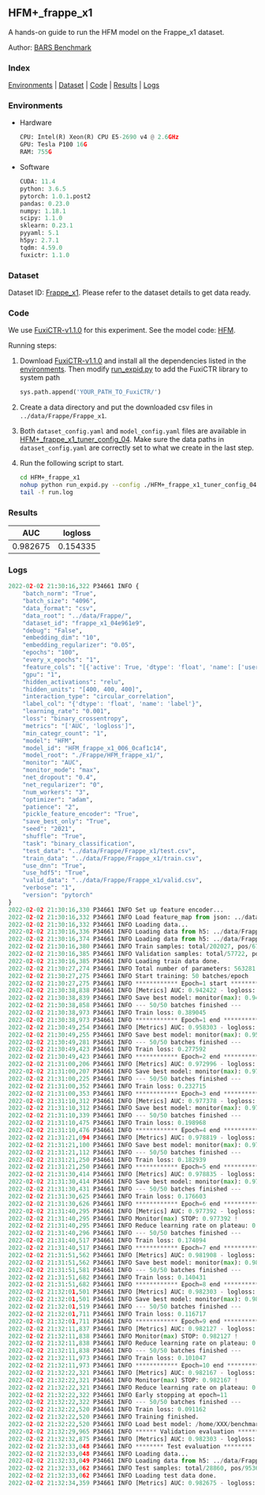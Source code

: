 ## HFM+_frappe_x1

A hands-on guide to run the HFM model on the Frappe_x1 dataset.

Author: [BARS Benchmark](https://github.com/reczoo/BARS/blob/main/CITATION)

### Index
[Environments](#Environments) | [Dataset](#Dataset) | [Code](#Code) | [Results](#Results) | [Logs](#Logs)

### Environments
+ Hardware

  ```python
  CPU: Intel(R) Xeon(R) CPU E5-2690 v4 @ 2.6GHz
  GPU: Tesla P100 16G
  RAM: 755G

  ```

+ Software

  ```python
  CUDA: 11.4
  python: 3.6.5
  pytorch: 1.0.1.post2
  pandas: 0.23.0
  numpy: 1.18.1
  scipy: 1.1.0
  sklearn: 0.23.1
  pyyaml: 5.1
  h5py: 2.7.1
  tqdm: 4.59.0
  fuxictr: 1.1.0
  ```

### Dataset
Dataset ID: [Frappe_x1](https://github.com/reczoo/Datasets/tree/main/Frappe/Frappe_x1). Please refer to the dataset details to get data ready.

### Code

We use [FuxiCTR-v1.1.0](https://github.com/reczoo/FuxiCTR/tree/v1.1.0) for this experiment. See the model code: [HFM](https://github.com/reczoo/FuxiCTR/blob/v1.1.0/fuxictr/pytorch/models/HFM.py).

Running steps:

1. Download [FuxiCTR-v1.1.0](https://github.com/reczoo/FuxiCTR/archive/refs/tags/v1.1.0.zip) and install all the dependencies listed in the [environments](#environments). Then modify [run_expid.py](./run_expid.py#L5) to add the FuxiCTR library to system path
    
    ```python
    sys.path.append('YOUR_PATH_TO_FuxiCTR/')
    ```

2. Create a data directory and put the downloaded csv files in `../data/Frappe/Frappe_x1`.

3. Both `dataset_config.yaml` and `model_config.yaml` files are available in [HFM+_frappe_x1_tuner_config_04](./HFM+_frappe_x1_tuner_config_04). Make sure the data paths in `dataset_config.yaml` are correctly set to what we create in the last step.

4. Run the following script to start.

    ```bash
    cd HFM+_frappe_x1
    nohup python run_expid.py --config ./HFM+_frappe_x1_tuner_config_04 --expid HFM_frappe_x1_006_0caf1c14 --gpu 0 > run.log &
    tail -f run.log
    ```

### Results

| AUC | logloss  |
|:--------------------:|:--------------------:|
| 0.982675 | 0.154335  |


### Logs
```python
2022-02-02 21:30:16,322 P34661 INFO {
    "batch_norm": "True",
    "batch_size": "4096",
    "data_format": "csv",
    "data_root": "../data/Frappe/",
    "dataset_id": "frappe_x1_04e961e9",
    "debug": "False",
    "embedding_dim": "10",
    "embedding_regularizer": "0.05",
    "epochs": "100",
    "every_x_epochs": "1",
    "feature_cols": "[{'active': True, 'dtype': 'float', 'name': ['user', 'item', 'daytime', 'weekday', 'isweekend', 'homework', 'cost', 'weather', 'country', 'city'], 'type': 'categorical'}]",
    "gpu": "1",
    "hidden_activations": "relu",
    "hidden_units": "[400, 400, 400]",
    "interaction_type": "circular_correlation",
    "label_col": "{'dtype': 'float', 'name': 'label'}",
    "learning_rate": "0.001",
    "loss": "binary_crossentropy",
    "metrics": "['AUC', 'logloss']",
    "min_categr_count": "1",
    "model": "HFM",
    "model_id": "HFM_frappe_x1_006_0caf1c14",
    "model_root": "./Frappe/HFM_frappe_x1/",
    "monitor": "AUC",
    "monitor_mode": "max",
    "net_dropout": "0.4",
    "net_regularizer": "0",
    "num_workers": "3",
    "optimizer": "adam",
    "patience": "2",
    "pickle_feature_encoder": "True",
    "save_best_only": "True",
    "seed": "2021",
    "shuffle": "True",
    "task": "binary_classification",
    "test_data": "../data/Frappe/Frappe_x1/test.csv",
    "train_data": "../data/Frappe/Frappe_x1/train.csv",
    "use_dnn": "True",
    "use_hdf5": "True",
    "valid_data": "../data/Frappe/Frappe_x1/valid.csv",
    "verbose": "1",
    "version": "pytorch"
}
2022-02-02 21:30:16,330 P34661 INFO Set up feature encoder...
2022-02-02 21:30:16,332 P34661 INFO Load feature_map from json: ../data/Frappe/frappe_x1_04e961e9/feature_map.json
2022-02-02 21:30:16,332 P34661 INFO Loading data...
2022-02-02 21:30:16,336 P34661 INFO Loading data from h5: ../data/Frappe/frappe_x1_04e961e9/train.h5
2022-02-02 21:30:16,374 P34661 INFO Loading data from h5: ../data/Frappe/frappe_x1_04e961e9/valid.h5
2022-02-02 21:30:16,380 P34661 INFO Train samples: total/202027, pos/67604, neg/134423, ratio/33.46%, blocks/1
2022-02-02 21:30:16,385 P34661 INFO Validation samples: total/57722, pos/19063, neg/38659, ratio/33.03%, blocks/1
2022-02-02 21:30:16,385 P34661 INFO Loading train data done.
2022-02-02 21:30:27,274 P34661 INFO Total number of parameters: 563281.
2022-02-02 21:30:27,275 P34661 INFO Start training: 50 batches/epoch
2022-02-02 21:30:27,275 P34661 INFO ************ Epoch=1 start ************
2022-02-02 21:30:38,838 P34661 INFO [Metrics] AUC: 0.942422 - logloss: 0.624702
2022-02-02 21:30:38,839 P34661 INFO Save best model: monitor(max): 0.942422
2022-02-02 21:30:38,858 P34661 INFO --- 50/50 batches finished ---
2022-02-02 21:30:38,973 P34661 INFO Train loss: 0.389045
2022-02-02 21:30:38,973 P34661 INFO ************ Epoch=1 end ************
2022-02-02 21:30:49,254 P34661 INFO [Metrics] AUC: 0.958303 - logloss: 0.288443
2022-02-02 21:30:49,255 P34661 INFO Save best model: monitor(max): 0.958303
2022-02-02 21:30:49,281 P34661 INFO --- 50/50 batches finished ---
2022-02-02 21:30:49,423 P34661 INFO Train loss: 0.277592
2022-02-02 21:30:49,423 P34661 INFO ************ Epoch=2 end ************
2022-02-02 21:31:00,206 P34661 INFO [Metrics] AUC: 0.972996 - logloss: 0.198972
2022-02-02 21:31:00,207 P34661 INFO Save best model: monitor(max): 0.972996
2022-02-02 21:31:00,225 P34661 INFO --- 50/50 batches finished ---
2022-02-02 21:31:00,352 P34661 INFO Train loss: 0.232715
2022-02-02 21:31:00,353 P34661 INFO ************ Epoch=3 end ************
2022-02-02 21:31:10,312 P34661 INFO [Metrics] AUC: 0.977378 - logloss: 0.175602
2022-02-02 21:31:10,312 P34661 INFO Save best model: monitor(max): 0.977378
2022-02-02 21:31:10,339 P34661 INFO --- 50/50 batches finished ---
2022-02-02 21:31:10,475 P34661 INFO Train loss: 0.198968
2022-02-02 21:31:10,476 P34661 INFO ************ Epoch=4 end ************
2022-02-02 21:31:21,094 P34661 INFO [Metrics] AUC: 0.978819 - logloss: 0.182541
2022-02-02 21:31:21,100 P34661 INFO Save best model: monitor(max): 0.978819
2022-02-02 21:31:21,112 P34661 INFO --- 50/50 batches finished ---
2022-02-02 21:31:21,250 P34661 INFO Train loss: 0.182939
2022-02-02 21:31:21,250 P34661 INFO ************ Epoch=5 end ************
2022-02-02 21:31:30,414 P34661 INFO [Metrics] AUC: 0.978835 - logloss: 0.220238
2022-02-02 21:31:30,414 P34661 INFO Save best model: monitor(max): 0.978835
2022-02-02 21:31:30,431 P34661 INFO --- 50/50 batches finished ---
2022-02-02 21:31:30,625 P34661 INFO Train loss: 0.176603
2022-02-02 21:31:30,626 P34661 INFO ************ Epoch=6 end ************
2022-02-02 21:31:40,295 P34661 INFO [Metrics] AUC: 0.977392 - logloss: 0.306929
2022-02-02 21:31:40,295 P34661 INFO Monitor(max) STOP: 0.977392 !
2022-02-02 21:31:40,295 P34661 INFO Reduce learning rate on plateau: 0.000100
2022-02-02 21:31:40,296 P34661 INFO --- 50/50 batches finished ---
2022-02-02 21:31:40,517 P34661 INFO Train loss: 0.174094
2022-02-02 21:31:40,517 P34661 INFO ************ Epoch=7 end ************
2022-02-02 21:31:51,562 P34661 INFO [Metrics] AUC: 0.981908 - logloss: 0.154221
2022-02-02 21:31:51,562 P34661 INFO Save best model: monitor(max): 0.981908
2022-02-02 21:31:51,581 P34661 INFO --- 50/50 batches finished ---
2022-02-02 21:31:51,682 P34661 INFO Train loss: 0.140431
2022-02-02 21:31:51,682 P34661 INFO ************ Epoch=8 end ************
2022-02-02 21:32:01,501 P34661 INFO [Metrics] AUC: 0.982303 - logloss: 0.157156
2022-02-02 21:32:01,501 P34661 INFO Save best model: monitor(max): 0.982303
2022-02-02 21:32:01,519 P34661 INFO --- 50/50 batches finished ---
2022-02-02 21:32:01,711 P34661 INFO Train loss: 0.116717
2022-02-02 21:32:01,711 P34661 INFO ************ Epoch=9 end ************
2022-02-02 21:32:11,837 P34661 INFO [Metrics] AUC: 0.982127 - logloss: 0.165557
2022-02-02 21:32:11,838 P34661 INFO Monitor(max) STOP: 0.982127 !
2022-02-02 21:32:11,838 P34661 INFO Reduce learning rate on plateau: 0.000010
2022-02-02 21:32:11,838 P34661 INFO --- 50/50 batches finished ---
2022-02-02 21:32:11,973 P34661 INFO Train loss: 0.101047
2022-02-02 21:32:11,973 P34661 INFO ************ Epoch=10 end ************
2022-02-02 21:32:22,321 P34661 INFO [Metrics] AUC: 0.982167 - logloss: 0.166114
2022-02-02 21:32:22,321 P34661 INFO Monitor(max) STOP: 0.982167 !
2022-02-02 21:32:22,321 P34661 INFO Reduce learning rate on plateau: 0.000001
2022-02-02 21:32:22,322 P34661 INFO Early stopping at epoch=11
2022-02-02 21:32:22,322 P34661 INFO --- 50/50 batches finished ---
2022-02-02 21:32:22,520 P34661 INFO Train loss: 0.091162
2022-02-02 21:32:22,520 P34661 INFO Training finished.
2022-02-02 21:32:22,520 P34661 INFO Load best model: /home/XXX/benchmarks/Frappe/HFM_frappe_x1/frappe_x1_04e961e9/HFM_frappe_x1_006_0caf1c14.model
2022-02-02 21:32:29,965 P34661 INFO ****** Validation evaluation ******
2022-02-02 21:32:32,875 P34661 INFO [Metrics] AUC: 0.982303 - logloss: 0.157156
2022-02-02 21:32:33,048 P34661 INFO ******** Test evaluation ********
2022-02-02 21:32:33,048 P34661 INFO Loading data...
2022-02-02 21:32:33,049 P34661 INFO Loading data from h5: ../data/Frappe/frappe_x1_04e961e9/test.h5
2022-02-02 21:32:33,062 P34661 INFO Test samples: total/28860, pos/9536, neg/19324, ratio/33.04%, blocks/1
2022-02-02 21:32:33,062 P34661 INFO Loading test data done.
2022-02-02 21:32:34,359 P34661 INFO [Metrics] AUC: 0.982675 - logloss: 0.154335

```

